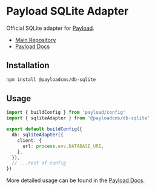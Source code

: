 # Payload SQLite Adapter

Official SQLite adapter for [Payload](https://payloadcms.com).

- [Main Repository](https://github.com/payloadcms/payload)
- [Payload Docs](https://payloadcms.com/docs)

## Installation

```bash
npm install @payloadcms/db-sqlite
```

## Usage

```ts
import { buildConfig } from 'payload/config'
import { sqliteAdapter } from '@payloadcms/db-sqlite'

export default buildConfig({
  db: sqliteAdapter({
    client: {
      url: process.env.DATABASE_URI,
    },
  }),
  // ...rest of config
})
```

More detailed usage can be found in the [Payload Docs](https://payloadcms.com/docs/configuration/overview).
